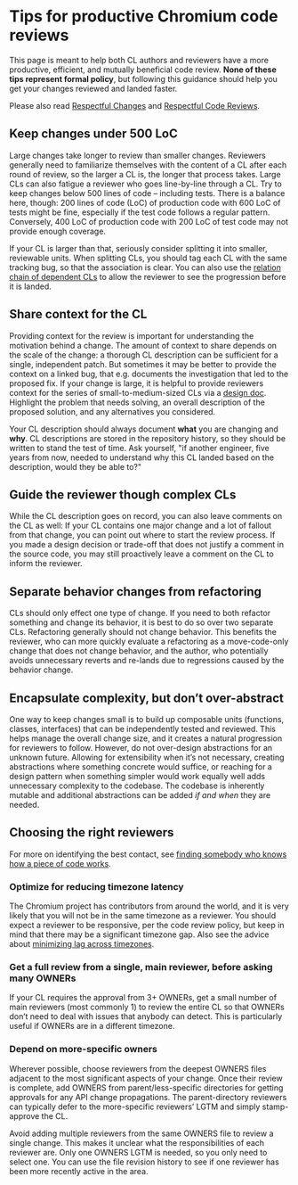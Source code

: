 # Tips for productive Chromium code reviews

This page is meant to help both CL authors and reviewers have a more productive,
efficient, and mutually beneficial code review. **None of these tips represent
formal policy**, but following this guidance should help you get your changes
reviewed and landed faster.

Please also read [Respectful Changes](cl_respect.md) and [Respectful Code
Reviews](cr_respect.md).

## Keep changes under 500 LoC

Large changes take longer to review than smaller changes. Reviewers generally
need to familiarize themselves with the content of a CL after each round of
review, so the larger a CL is, the longer that process takes. Large CLs can also
fatigue a reviewer who goes line-by-line through a CL. Try to keep changes below
500 lines of code – including tests. There is a balance here, though: 200 lines
of code (LoC) of production code with 600 LoC of tests might be fine, especially
if the test code follows a regular pattern. Conversely, 400 LoC of production
code with 200 LoC of test code may not provide enough coverage.

If your CL is larger than that, seriously consider splitting it into smaller,
reviewable units. When splitting CLs, you should tag each CL with the same
tracking bug, so that the association is clear. You can also use the [relation
chain of dependent CLs](contributing.md#uploading-dependent-changes) to allow
the reviewer to see the progression before it is landed.

## Share context for the CL

Providing context for the review is important for understanding the motivation
behind a change. The amount of context to share depends on the scale of the
change: a thorough CL description can be sufficient for a single, independent
patch. But sometimes it may be better to provide the context on a linked bug,
that e.g. documents the investigation that led to the proposed fix. If your
change is large, it is helpful to provide reviewers context for the series of
small-to-medium-sized CLs via a [design
doc](https://docs.google.com/document/d/14YBYKgk-uSfjfwpKFlp_omgUq5hwMVazy_M965s_1KA/edit#heading=h.7nki9mck5t64).
Highlight the problem that needs solving, an overall description of the proposed
solution, and any alternatives you considered.

Your CL description should always document **what** you are changing and
**why**. CL descriptions are stored in the repository history, so they should be
written to stand the test of time. Ask yourself, "if another engineer, five
years from now, needed to understand why this CL landed based on the
description, would they be able to?"

## Guide the reviewer though complex CLs

While the CL description goes on record, you can also leave comments on the CL
as well: If your CL contains one major change and a lot of fallout from that
change, you can point out where to start the review process. If you made a
design decision or trade-off that does not justify a comment in the source code,
you may still proactively leave a comment on the CL to inform the reviewer.

## Separate behavior changes from refactoring

CLs should only effect one type of change. If you need to both refactor
something and change its behavior, it is best to do so over two separate CLs.
Refactoring generally should not change behavior. This benefits the reviewer,
who can more quickly evaluate a refactoring as a move-code-only change that does
not change behavior, and the author, who potentially avoids unnecessary reverts
and re-lands due to regressions caused by the behavior change.

## Encapsulate complexity, but don’t over-abstract

One way to keep changes small is to build up composable units (functions,
classes, interfaces) that can be independently tested and reviewed. This helps
manage the overall change size, and it creates a natural progression for
reviewers to follow. However, do not over-design abstractions for an unknown
future. Allowing for extensibility when it’s not necessary, creating
abstractions where something concrete would suffice, or reaching for a design
pattern when something simpler would work equally well adds unnecessary
complexity to the codebase. The codebase is inherently mutable and additional
abstractions can be added _if and when_ they are needed.

## Choosing the right reviewers

For more on identifying the best contact, see
[finding somebody who knows how a piece of code works](finding_reviewer.md).

### Optimize for reducing timezone latency

The Chromium project has contributors from around the world, and it is very
likely that you will not be in the same timezone as a reviewer. You should
expect a reviewer to be responsive, per the code review policy, but keep in mind
that there may be a significant timezone gap. Also see the advice about
[minimizing lag across
timezones](https://www.chromium.org/developers/contributing-code/minimizing-review-lag-across-time-zones/).

### Get a full review from a single, main reviewer, before asking many OWNERs

If your CL requires the approval from 3+ OWNERs, get a small number of main
reviewers (most commonly 1) to review the entire CL so that OWNERs don’t need to
deal with issues that anybody can detect. This is particularly useful if OWNERs
are in a different timezone.

### Depend on more-specific owners

Wherever possible, choose reviewers from the deepest OWNERS files adjacent to
the most significant aspects of your change. Once their review is complete, add
OWNERS from parent/less-specific directories for getting approvals for any API
change propagations. The parent-directory reviewers can typically defer to the
more-specific reviewers’ LGTM and simply stamp-approve the CL.

Avoid adding multiple reviewers from the same OWNERS file to review a single
change. This makes it unclear what the responsibilities of each reviewer are.
Only one OWNERS LGTM is needed, so you only need to select one. You can use the
file revision history to see if one reviewer has been more recently active in
the area.
